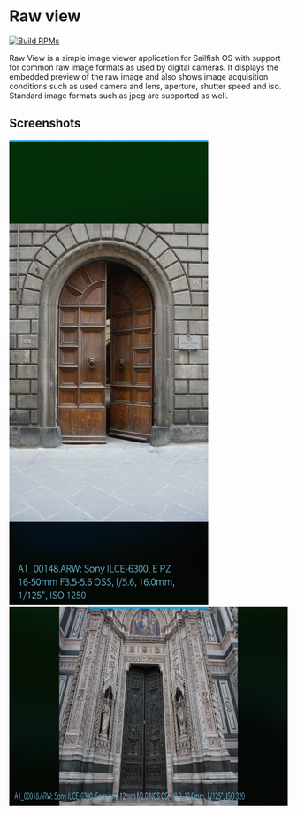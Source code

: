 # Raw view

[![Build RPMs](https://github.com/rabauke/harbour-raw-view/actions/workflows/build.yaml/badge.svg)](https://github.com/rabauke/harbour-raw-view/actions/workflows/build.yaml)

Raw View is a simple image viewer application for Sailfish OS with support for common raw image formats as used by digital cameras. It displays the embedded preview of the raw image and also shows image acquisition conditions such as used camera and lens, aperture, shutter speed and iso. Standard image formats such as jpeg are supported as well.


## Screenshots

<img src="https://raw.githubusercontent.com/rabauke/harbour-raw-view/master/screenshots/screenshot_01.png" width="360">

<img src="https://raw.githubusercontent.com/rabauke/harbour-raw-view/master/screenshots/screenshot_02.png" height="360">
